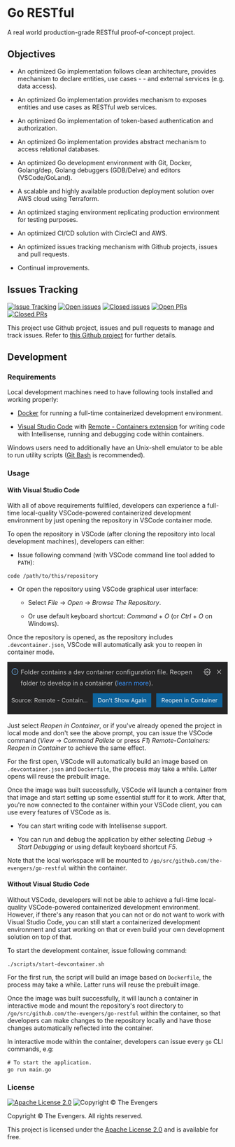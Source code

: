 # Go RESTful

A real world production-grade RESTful proof-of-concept project.

## Objectives

- An optimized Go implementation follows clean architecture, provides mechanism to declare entities, use cases - - and external services (e.g. data access).

- An optimized Go implementation provides mechanism to exposes entities and use cases as RESTful web services.

- An optimized Go implementation of token-based authentication and authorization.

- An optimized Go implementation provides abstract mechanism to access relational databases.

- An optimized Go development environment with Git, Docker, Golang/dep, Golang debuggers (GDB/Delve) and editors (VSCode/GoLand).

- A scalable and highly available production deployment solution over AWS cloud using Terraform.

- An optimized staging environment replicating production environment for testing purposes.

- An optimized CI/CD solution with CircleCI and AWS.

- An optimized issues tracking mechanism with Github projects, issues and pull requests.

- Continual improvements.

## Issues Tracking

[![Issue Tracking](https://img.shields.io/static/v1?label=issue%20tracking&message=Github%20project&color=lightgrey)](https://github.com/the-evengers/go-restful/projects/1)
[![Open issues](https://img.shields.io/github/issues/the-evengers/go-restful)](https://github.com/the-evengers/go-restful/issues) [![Closed issues](https://img.shields.io/github/issues-closed/the-evengers/go-restful)](https://github.com/the-evengers/go-restful/issues?q=is%3Aissue+is%3Aclosed) [![Open PRs](https://img.shields.io/github/issues-pr/the-evengers/go-restful)](https://github.com/the-evengers/go-restful/pulls) [![Closed PRs](https://img.shields.io/github/issues-pr-closed/the-evengers/go-restful)](https://github.com/the-evengers/go-restful/pulls?q=is%3Apr+is%3Aclosed)

This project use Github project, issues and pull requests to manage and track issues. Refer to [this Github project](https://github.com/the-evengers/go-restful/projects/1) for further details.

## Development

### Requirements

Local development machines need to have following tools installed and working properly:

- [Docker](https:://www.docker.com) for running a full-time containerized development environment.

- [Visual Studio Code](https://code.visualstudio.com) with [Remote - Containers extension](https://marketplace.visualstudio.com/items?itemName=ms-vscode-remote.remote-containers) for writing code with Intellisense, running and debugging code within containers.

Windows users need to additionally have an Unix-shell emulator to be able to run utility scripts ([Git Bash](https://gitforwindows.org) is recommended).

### Usage

#### With Visual Studio Code

With all of above requirements fullfiled, developers can experience a full-time local-quality VSCode-powered containerized development environment by just opening the repository in VSCode container mode.

To open the repository in VSCode (after cloning the repository into local development machines), developers can either:

- Issue following command (with VSCode command line tool added to `PATH`):

``` shell
code /path/to/this/repository
```

- Or open the repository using VSCode graphical user interface:

  - Select *File* → *Open* → *Browse The Repository*.

  - Or use default keyboard shortcut: *Command* + *O* (or *Ctrl* + *O* on Windows).

Once the repository is opened, as the repository includes `.devcontainer.json`, VSCode will automatically ask you to reopen in container mode.

<img src="docs/images/vscode-ask-reopen-in-container.png" alt="VSCode ask to repoen in container" height="120">

Just select *Reopen in Container*, or if you've already opened the project in local mode and don't see the above prompt, you can issue the VSCode command (*View* → *Command Pallete* or press *F1*) *Remote-Containers: Reopen in Container* to achieve the same effect.

For the first open, VSCode will automatically build an image based on `.devcontainer.json` and `Dockerfile`, the process may take a while. Latter opens will reuse the prebuilt image.

Once the image was built successfully, VSCode will launch a container from that image and start setting up some essential stuff for it to work. After that, you're now connected to the container within your VSCode client, you can use every features of VSCode as is.

- You can start writing code with Intellisense support.

- You can run and debug the application by either selecting *Debug* → *Start Debugging* or using default keyboard shortcut *F5*.

Note that the local workspace will be mounted to `/go/src/github.com/the-evengers/go-restful` within the container.

#### Without Visual Studio Code

Without VSCode, developers will not be able to achieve a full-time local-quality VSCode-powered containerized development environment. However, if there's any reason that you can not or do not want to work with Visual Studio Code, you can still start a containerized development environment and start working on that or even build your own development solution on top of that.

To start the development container, issue following command:

``` shell
./scripts/start-devcontainer.sh
```

For the first run, the script will build an image based on `Dockerfile`, the process may take a while. Latter runs will reuse the prebuilt image.

Once the image was built successfully, it will launch a container in interactive mode and mount the repository's root directory to `/go/src/github.com/the-evengers/go-restful` within the container, so that developers can make changes to the repository locally and have those changes automatically reflected into the container.

In interactive mode within the container, developers can issue every `go` CLI commands, e.g:

``` shell
# To start the application.
go run main.go
```

### License

[![Apache License 2.0](https://img.shields.io/github/license/the-evengers/go-restful)](https://github.com/the-evengers/go-restful/blob/master/LICENSE) ![Copyright © The Evengers](https://img.shields.io/static/v1?label=copyright&message=The%20Evengers&color=lightgrey)

Copyright © The Evengers. All rights reserved.

This project is licensed under the [Apache License 2.0](https://github.com/the-evengers/go-restful/blob/master/LICENSE) and is available for free.
